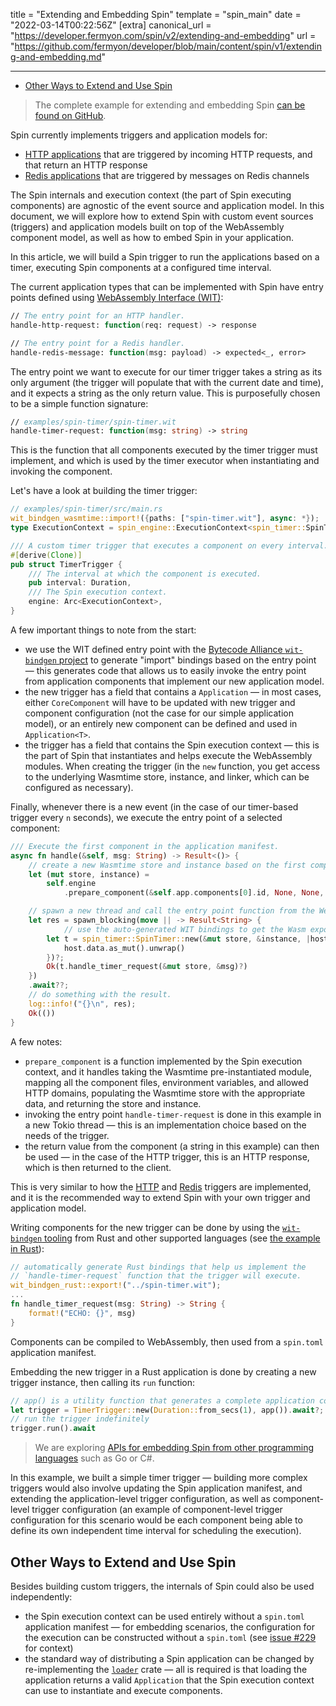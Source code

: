 title = "Extending and Embedding Spin"
template = "spin_main"
date = "2022-03-14T00:22:56Z"
[extra]
canonical_url = "https://developer.fermyon.com/spin/v2/extending-and-embedding"
url = "https://github.com/fermyon/developer/blob/main/content/spin/v1/extending-and-embedding.md"

---
- [Other Ways to Extend and Use Spin](#other-ways-to-extend-and-use-spin)

> The complete example for extending and embedding Spin [can be found on GitHub](https://github.com/spinframework/spin/tree/main/examples/spin-timer).

Spin currently implements triggers and application models for:

- [HTTP applications](./http-trigger.md) that are triggered by incoming HTTP
requests, and that return an HTTP response
- [Redis applications](./redis-trigger.md) that are triggered by messages on Redis
channels

The Spin internals and execution context (the part of Spin executing
components) are agnostic of the event source and application model.
In this document, we will explore how to extend Spin with custom event sources
(triggers) and application models built on top of the WebAssembly component
model, as well as how to embed Spin in your application.

In this article, we will build a Spin trigger to run the applications based on a
timer, executing Spin components at a configured time interval.

The current application types that can be implemented with Spin have entry points
defined using
[WebAssembly Interface (WIT)](https://github.com/WebAssembly/component-model/blob/main/design/mvp/WIT.md):

<!-- @nocpy -->

```fsharp
// The entry point for an HTTP handler.
handle-http-request: function(req: request) -> response

// The entry point for a Redis handler.
handle-redis-message: function(msg: payload) -> expected<_, error>
```

The entry point we want to execute for our timer trigger takes a string as its
only argument (the trigger will populate that with the current date and time),
and it expects a string as the only return value. This is purposefully chosen
to be a simple function signature:

<!-- @nocpy -->

```fsharp
// examples/spin-timer/spin-timer.wit
handle-timer-request: function(msg: string) -> string
```

This is the function that all components executed by the timer trigger must
implement, and which is used by the timer executor when instantiating and
invoking the component.

Let's have a look at building the timer trigger:

<!-- @nocpy -->

```rust
// examples/spin-timer/src/main.rs
wit_bindgen_wasmtime::import!({paths: ["spin-timer.wit"], async: *});
type ExecutionContext = spin_engine::ExecutionContext<spin_timer::SpinTimerData>;

/// A custom timer trigger that executes a component on every interval.
#[derive(Clone)]
pub struct TimerTrigger {
    /// The interval at which the component is executed.
    pub interval: Duration,
    /// The Spin execution context.
    engine: Arc<ExecutionContext>,
}
```

A few important things to note from the start:

- we use the WIT defined entry point with the
[Bytecode Alliance `wit-bindgen` project](https://github.com/bytecodealliance/wit-bindgen)
to generate "import" bindings based on the entry point — this generates code that
allows us to easily invoke the entry point from application components that
implement our new application model.
- the new trigger has a field that contains a `Application` —
in most cases, either `CoreComponent` will have to be updated with new trigger
and component configuration (not the case for our simple application model),
or an entirely new component can be defined and used in `Application<T>`.
- the trigger has a field that contains the Spin execution context — this is the
part of Spin that instantiates and helps execute the WebAssembly modules. When
creating the trigger (in the `new` function, you get access to the underlying
Wasmtime store, instance, and linker, which can be configured as necessary).

Finally, whenever there is a new event (in the case of our timer-based trigger
every `n` seconds), we execute the entry point of a selected component:

<!-- @nocpy -->

```rust
/// Execute the first component in the application manifest.
async fn handle(&self, msg: String) -> Result<()> {
    // create a new Wasmtime store and instance based on the first component's WebAssembly module.
    let (mut store, instance) =
        self.engine
            .prepare_component(&self.app.components[0].id, None, None, None, None)?;

    // spawn a new thread and call the entry point function from the WebAssembly module 
    let res = spawn_blocking(move || -> Result<String> {
            // use the auto-generated WIT bindings to get the Wasm exports and call the `handle-timer-request` function.
        let t = spin_timer::SpinTimer::new(&mut store, &instance, |host| {
            host.data.as_mut().unwrap()
        })?;
        Ok(t.handle_timer_request(&mut store, &msg)?)
    })
    .await??;
    // do something with the result.
    log::info!("{}\n", res);
    Ok(())
}
```

A few notes:

- `prepare_component` is a function implemented by the Spin execution context,
and it handles taking the Wasmtime pre-instantiated module, mapping all the
component files, environment variables, and allowed HTTP domains, populating
the Wasmtime store with the appropriate data, and returning the store and instance.
- invoking the entry point `handle-timer-request` is done in this example in a new Tokio thread —
this is an implementation choice based on the needs of the trigger.
- the return value from the component (a string in this example) can then be
used — in the case of the HTTP trigger, this is an HTTP response, which is then
returned to the client.

This is very similar to how the [HTTP](./http-trigger.md) and [Redis](./redis-trigger.md)
triggers are implemented, and it is the recommended way to extend Spin with your
own trigger and application model.

Writing components for the new trigger can be done by using the
[`wit-bindgen` tooling](https://github.com/bytecodealliance/wit-bindgen) from
Rust and other supported languages (see [the example in Rust](https://github.com/spinframework/spin/tree/main/examples/spin-timer/app-example)):

<!-- @nocpy -->

```rust
// automatically generate Rust bindings that help us implement the 
// `handle-timer-request` function that the trigger will execute.
wit_bindgen_rust::export!("../spin-timer.wit");
...
fn handle_timer_request(msg: String) -> String {
    format!("ECHO: {}", msg)
}
```

Components can be compiled to WebAssembly, then used from a `spin.toml`
application manifest.

Embedding the new trigger in a Rust application is done by creating a new trigger
instance, then calling its `run` function:

<!-- @nocpy -->

```rust
// app() is a utility function that generates a complete application configuration.
let trigger = TimerTrigger::new(Duration::from_secs(1), app()).await?;
// run the trigger indefinitely
trigger.run().await
```

> We are exploring [APIs for embedding Spin from other programming languages](https://github.com/spinframework/spin/issues/197)
> such as Go or C#.

In this example, we built a simple timer trigger — building more complex triggers
would also involve updating the Spin application manifest, and extending
the application-level trigger configuration, as well as component-level
trigger configuration (an example of component-level trigger configuration
for this scenario would be each component being able to define its own
independent time interval for scheduling the execution).

## Other Ways to Extend and Use Spin

Besides building custom triggers, the internals of Spin could also be used independently:

- the Spin execution context can be used entirely without a `spin.toml` application manifest — for embedding scenarios, the configuration for the
execution can be constructed without a `spin.toml` (see [issue #229](https://github.com/spinframework/spin/issues/229) for context)
- the standard way of distributing a Spin application can be changed by re-implementing the [`loader`](https://github.com/spinframework/spin/tree/main/crates/loader) crate — all is required is that loading the application returns a valid `Application` that the Spin execution context can use to instantiate and execute components.
